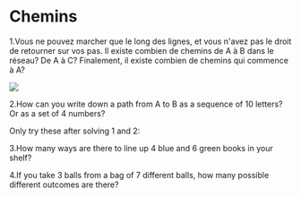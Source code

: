 # Chemins

1.Vous ne pouvez marcher que le long des lignes, et vous n'avez pas le droit de retourner sur vos pas. Il existe combien de chemins de A à B dans le réseau? De A à C? Finalement, il existe combien de chemins qui commence à A?

![](https://github.com/supportingami/sami-maths-club/blob/master/maths-club-pack/images/paths.png?raw=true)

2.How can you write down a path from A to B as a sequence of 10 letters? Or as a set of 4 numbers?

Only try these after solving 1 and 2:

3.How many ways are there to line up 4 blue and 6 green books in your shelf?

4.If you take 3 balls from a bag of 7 different balls, how many possible different outcomes are there?
